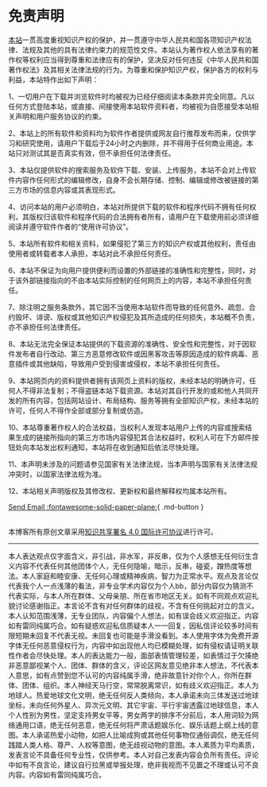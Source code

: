 # 免责声明

[本站](https://wcowin.work/)一贯高度重视知识产权的保护，并一贯遵守中华人民共和国各项知识产权法律、法规及其他的具有法律约束力的规范性文件。本站认为著作权人依法享有的著作权等权利应当得到尊重和法律应有的保护，坚决反对任何违反《中华人民共和国著作权法》及其相关法律法规的行为。为尊重和保护知识产权，保护各方的权利与利益，本站特作出如下声明：

1、一切用户在下载并浏览软件时均被视为已经仔细阅读本条款并完全同意。凡以任何方式登陆本站，或直接、间接使用本站软件资料者，均被视为自愿接受本站相关声明和用户服务协议的约束。

2、本站上的所有软件和资料均为软件作者提供或网友自行推荐发布而来，仅供学习和研究使用，请用户下载后于24小时之内删除，并不得用于任何商业用途。本站只对测试其是否真实有效，但不承担任何法律责任。

3、本站仅提供软件的搜索服务及软件下载、安装、上传服务，本站不会对上传软件内容作任何形式的编辑修改，自身不会长期存储、控制、编辑或修改被链接的第三方市场的信息内容或其表现形式。

4、访问本站的用户必须明白，本站对所提供下载的软件和程序代码不拥有任何权利，其版权归该软件和程序代码的合法拥有者所有，请用户在下载使用前必须详细阅读并遵守软件作者的“使用许可协议”。

5、本站所有软件和相关资料，如果侵犯了第三方的知识产权或其他权利，责任由使用者或转载者本人承担，本站对此不承担任何责任。

6、本站不保证为向用户提供便利而设置的外部链接的准确性和完整性，同时，对于该外部链接指向的不由本站实际控制的任何网页上的内容，本站不承担任何责任。

7、除注明之服务条款外，其它因不当使用本站软件而导致的任何意外、疏忽、合约毁坏、诽谤、版权或其他知识产权侵犯及其所造成的任何损失，本站概不负责，亦不承担任何法律责任。

8、本站无法完全保证本站提供的下载资源的准确性、安全性和完整性，对于因软件发布者自行改动、第三方恶意修改软件或因黑客攻击等原因造成的软件病毒、恶意插件或其他缺陷，导致用户受到侵害或侵权，本站不承担任何责任。

9、本站网页内的资料提供者拥有该网页上资料的版权，未经本站的明确许可，任何人不得非法复制；不得盗链本站下载资源。本站对其自行开发的或和他人共同开发的所有内容，包括网站设计、布局结构、服务等拥有全部知识产权，未经本站的许可，任何人不得作全部或部分复制或仿造。

10、本站尊重著作权人的合法权益，当权利人发现本站用户上传的内容或搜索结果生成的链接所指向的第三方市场内容侵犯其合法权益时，权利人可在下方邮件按钮处向本站发出权利通知，本站将在收到通知后依法尽快处理。

11、本声明未涉及的问题请参见国家有关法律法规，当本声明与国家有关法律法规冲突时，以国家法律法规为准。

12、本站相关声明版权及其修改权、更新权和最终解释权均属本站所有。

[Send Email :fontawesome-solid-paper-plane:](mailto:<1135801806@qq.com>){ .md-button }

<a rel="license" href="http://creativecommons.org/licenses/by/4.0/"></a><br />本博客所有原创文章采用<a rel="license" href="http://creativecommons.org/licenses/by/4.0/" target="_blank">知识共享署名 4.0 国际许可协议</a>进行许可。


---
本人表达观点仅字面含义，非引战，非水军，非反串，仅为个人感想无任何衍生含义内容不代表任何其他团体个人，无任何隐喻，暗示，反串，碰瓷，蹭热度等想法。本人家庭和睦安康、无任何心理或精神疾病，智力为正常水平。观点及言论仅代表我个人一点浅薄的看法，非专业学术内容仅为个人bb，部分内容仅为猜测不代表实际，与本人所在群体、父母亲朋、所在省市地区无关。如有不同观点欢迎礼貌讨论感谢指正。本言论不含有对任何群体的歧视，不含有任何挑起对立的含义。本人认知范围浅薄，无专业团队，内容偏个人想法，如有误会歧义欢迎指正。内容如有雷同纯属巧合。如有疑惑欢迎私信质疑本人一一回复，因私信评论较多时间有限短期未回复不代表无视。未回复也可能是手滑没看到。本人使用字体为免费开源字体无任何恶意侵权行为，内容中如出现他人均已模糊处理，如有侵权请证明关联性作者会尽快处理。本人的表达能力一般，面部表情管理较差，如表情过于欠揍绝非恶意鄙视某个人、团体、群体的含义，评论区网友意见绝非本人想法，不代表本人意思，如有点赞到您不认可的内容纯属手滑，绝非故意针对你个人，你所在群体、团体、组织。本人神经天马行空，常常脱离常识，如有歧义欢迎指正。本人为地球人。热爱地球文化文明，绝无任何反人类倾向，本人承诺未向三体发送过地球坐标，未向任何外星人、异次元文明、其它宇宙、平行宇宙透露过地球信息，本人个人性别为男性，坚定支持男女平等，男女两字的排序不分前后，本人用词较为网络通用口语，绝无任何恶意，绝无任何将严肃话题娱乐化、娱乐话题上纲上线的意图。本人承诺热爱小动物，如把人比喻成狗或其他任何事物仅通俗调侃，绝无任何践踏人类人格、尊严、人权等意图，绝无歧视动物的意图。本人素质为平均素质，发表言论不具备任何专业性，仅供参考。本人对自己发表内容会负所有责任。评论中如有不良言论，建议自行拉黑或举报处理，绝非我视而不见置之不理或认可不良内容。内容如有雷同纯属巧合。